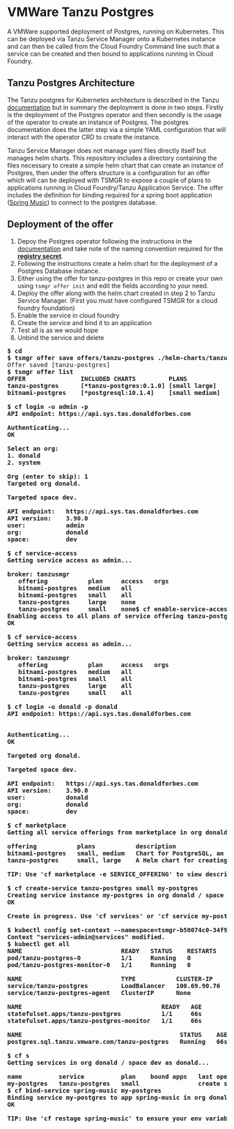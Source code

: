 
# VMWare Tanzu Postgres

A VMWare supported deployment of Postgres, running on Kubernetes.  This can be deployed via Tanzu Service Manager onto a Kubernetes instance and can then be called from the Cloud Foundry Command line such that a service can be created and then bound to applications running in Cloud Foundry.

## Tanzu Postgres Architecture
The Tanzu postgres for Kubernetes architecture is described in the Tanzu [documentation](https://postgres-kubernetes.docs.pivotal.io/about.html) but in summary the deployment is done in two steps.  Firstly is the deployment of the Postgres operator and then secondly is the usage of the operator to create an instance of Postgres.  The postgres documentation does the latter step via a simple YAML configuration that will interact with the operator CRD to create the instance.  

Tanzu Service Manager does not manage yaml files directly itself but manages helm charts.  This repository includes a directory containing the files necessary to create a simple helm chart that can create an instance of Postgres, then under the offers structure is a configuration for an offer which will can be deployed with TSMGR to expose a couple of plans to applications running in Cloud Foundry/Tanzu Application Service.  The offer includes the definition for binding required for a spring boot application ([Spring Music](https://github.com/cloudfoundry-samples/spring-music)) to connect to the postgres database.

## Deployment of the offer

1. Depoy the Postgres operator following the instructions in the [documentation](https://postgres-kubernetes.docs.pivotal.io/installing.html) and take note of the naming convention required for the **[registry secret](https://github.com/DonForbes/tanzu_service_manager/tree/main/helm-charts/tanzu-postgres)**.  
2. Following the instructions create a helm chart for the deployment of a Postgres Database instance.
3. Either using the offer for tanzu-postgres in this repo or create your own using ``tsmgr offer init`` and edit the fields according to your need.
4. Deploy the offer along with the helm chart created in step 2 to Tanzu Service Manager.  (First you must have configured TSMGR for a cloud foundry foundation)
5. Enable the service in cloud foundry
6. Create the service and bind it to an application
7. Test all is as we would hope
8. Unbind the service and delete

<pre>
<b>$ cd <Base Directory of the tanzu_service_manager></b>
<b>$ tsmgr offer save offers/tanzu-postgres ./helm-charts/tanzu-postgres-0.1.0.tgz</b>
Offer saved [tanzu-postgres]
<b>$ tsmgr offer list<b>
OFFER           	INCLUDED CHARTS        	PLANS
tanzu-postgres  	[*tanzu-postgres:0.1.0]	[small large]
bitnami-postgres	[*postgresql:10.1.4]   	[small medium]

<b>$ cf login -u admin -p <PASSWORD></b>
API endpoint: https://api.sys.tas.donaldforbes.com

Authenticating...
OK

Select an org:
1. donald
2. system

Org (enter to skip):<b> 1</b>
Targeted org donald.

Targeted space dev.

API endpoint:   https://api.sys.tas.donaldforbes.com
API version:    3.90.0
user:           admin
org:            donald
space:          dev

<b>$ cf service-access</b>
Getting service access as admin...

broker: tanzusmgr
   offering           plan     access   orgs
   bitnami-postgres   medium   all
   bitnami-postgres   small    all
   tanzu-postgres     large    none
   tanzu-postgres     small    none$ cf enable-service-access tanzu-postgres
Enabling access to all plans of service offering tanzu-postgres for all orgs as admin...
OK

<b>$ cf service-access</b>
Getting service access as admin...

broker: tanzusmgr
   offering           plan     access   orgs
   bitnami-postgres   medium   all
   bitnami-postgres   small    all
   tanzu-postgres     large    all
   tanzu-postgres     small    all
   
<b>$ cf login -u donald -p donald</b>
API endpoint: https://api.sys.tas.donaldforbes.com


Authenticating...
OK

Targeted org donald.

Targeted space dev.

API endpoint:   https://api.sys.tas.donaldforbes.com
API version:    3.90.0
user:           donald
org:            donald
space:          dev

<b>$ cf marketplace</b>
Getting all service offerings from marketplace in org donald / space dev as donald...

offering           plans           description                                                                                                                                     broker
bitnami-postgres   small, medium   Chart for PostgreSQL, an object-relational database management system (ORDBMS) with an emphasis on extensibility and on standards-compliance.   tanzusmgr
tanzu-postgres     small, large    A Helm chart for creating the Tanzu Postgress instance for Kubernetes instance.                                                                 tanzusmgr

TIP: Use 'cf marketplace -e SERVICE_OFFERING' to view descriptions of individual plans of a given service offering.

<b>$ cf create-service tanzu-postgres small my-postgres</b>
Creating service instance my-postgres in org donald / space dev as donald...
OK

Create in progress. Use 'cf services' or 'cf service my-postgres' to check operation status.

<b>$ kubectl config set-context --namespace=tsmgr-b50074c0-34f9-4858-8dd2-26b34bfa1a0b --current</b>
Context "services-admin@services" modified.
<b>$ kubectl get all</b>
NAME                           READY   STATUS    RESTARTS   AGE
pod/tanzu-postgres-0           1/1     Running   0          66s
pod/tanzu-postgres-monitor-0   1/1     Running   0          66s

NAME                           TYPE           CLUSTER-IP     EXTERNAL-IP                                                              PORT(S)          AGE
service/tanzu-postgres         LoadBalancer   100.69.90.76   ac585b5fa1eac40e09ec85c57bf62865-661569893.eu-west-2.elb.amazonaws.com   5432:31147/TCP   66s
service/tanzu-postgres-agent   ClusterIP      None           <none>                                                                   <none>           66s

NAME                                      READY   AGE
statefulset.apps/tanzu-postgres           1/1     66s
statefulset.apps/tanzu-postgres-monitor   1/1     66s

NAME                                           STATUS    AGE
postgres.sql.tanzu.vmware.com/tanzu-postgres   Running   66s

<b>$ cf s</b>
Getting services in org donald / space dev as donald...

name          service          plan    bound apps   last operation     broker      upgrade available
my-postgres   tanzu-postgres   small                create succeeded   tanzusmgr   no
<b>$ cf bind-service spring-music my-postgres</b>
Binding service my-postgres to app spring-music in org donald / space dev as donald...
OK

TIP: Use 'cf restage spring-music' to ensure your env variable changes take effect

</pre>

